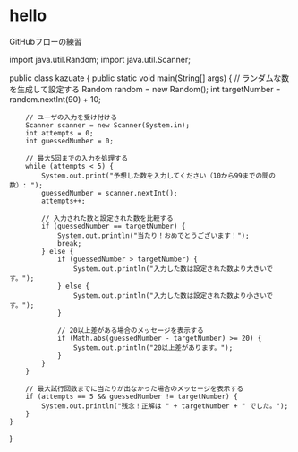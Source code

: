 # hello
GitHubフローの練習

import java.util.Random;
import java.util.Scanner;

public class kazuate {
    public static void main(String[] args) {
        // ランダムな数を生成して設定する
        Random random = new Random();
        int targetNumber = random.nextInt(90) + 10;

        // ユーザの入力を受け付ける
        Scanner scanner = new Scanner(System.in);
        int attempts = 0;
        int guessedNumber = 0;

        // 最大5回までの入力を処理する
        while (attempts < 5) {
            System.out.print("予想した数を入力してください（10から99までの間の数）: ");
            guessedNumber = scanner.nextInt();
            attempts++;

            // 入力された数と設定された数を比較する
            if (guessedNumber == targetNumber) {
                System.out.println("当たり！おめでとうございます！");
                break;
            } else {
                if (guessedNumber > targetNumber) {
                    System.out.println("入力した数は設定された数より大きいです。");
                } else {
                    System.out.println("入力した数は設定された数より小さいです。");
                }

                // 20以上差がある場合のメッセージを表示する
                if (Math.abs(guessedNumber - targetNumber) >= 20) {
                    System.out.println("20以上差があります。");
                }
            }
        }

        // 最大試行回数までに当たりが出なかった場合のメッセージを表示する
        if (attempts == 5 && guessedNumber != targetNumber) {
            System.out.println("残念！正解は " + targetNumber + " でした。");
        }
    }
}


